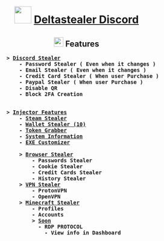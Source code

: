 <center>
<h1 align="center"><img src="https://i.ibb.co/d5FySDx/gun.gif" width=45 height=45/> <u><a href="https://discord.gg/deltastealer">Deltastealer Discord</a></u></h1>

<h2><img src="https://i.ibb.co/G2FzKf5/planet.gif" width=25>  Features</h2>
<ul>
    <pre align=left>
    <b> > <u>Discord Stealer</u></b>
        <b> - Password Stealer ( Even when it changes )</b>
        <b> - Email Stealer ( Even when it changes )</b>
        <b> - Credit Card Stealer ( When user Purchase )</b>
        <b> - Paypal Stealer ( When user Purchase )</b>
        <b> - Disable QR</b>
        <b> - Block 2FA Creation</b>
        <br/>
    <b> > <u>Injector Features</u></b>
        <b> - <u>Steam Stealer</u></b>
        <b> - <u>Wallet Stealer (10)</u><b>
        <b> - <u>Token Grabber</u></b>
        <b> - <u>System Information</u></b>
        <b> - <u>EXE Customizer</u></b><br>
        <b> > <u>Browser Stealer</u></b>
            <b> - Passwords Stealer</b>
            <b> - Cookie Stealer</b>
            <b> - Credit Cards Stealer</b>
            <b> - History Stealer</b>
        <b> > <u>VPN Stealer</u></b>
            <b> - ProtonVPN </b>
            <b> - OpenVPN</b>
        <b> > <u>Minecraft Stealer</u></b>
            <b> - Profiles</b>
            <b> - Accounts</b>
            <b> > <u>Soon</u></b>
              <b> - RDP PROTOCOL</b>
                <b> - View info in Dashboard</b>
    </pre>
    </br>
<ul>
</center>
